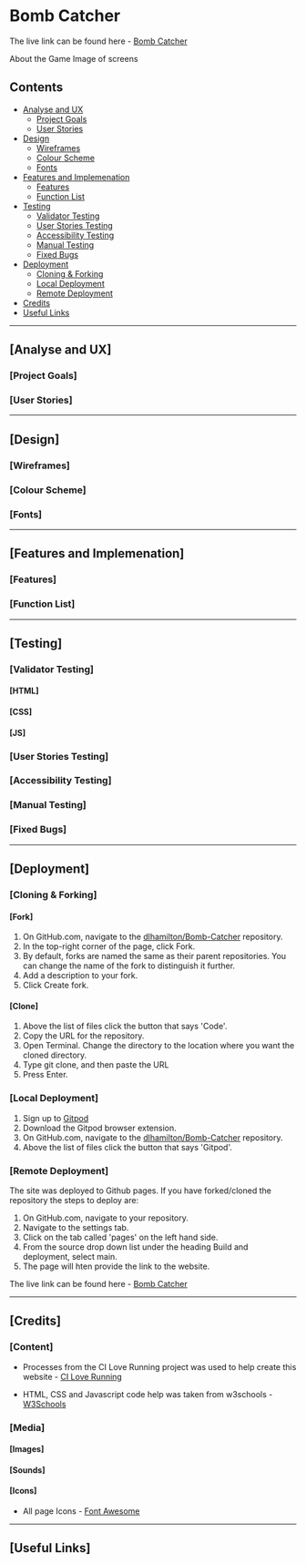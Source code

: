 # Bomb Catcher

 The live link can be found here - [Bomb Catcher](https://dlhamilton.github.io/Bomb-Catcher/)

About the Game
Image of screens

## Contents
* [Analyse and UX](#Analyse-and-UX)
    * [Project Goals](#Project-Goals)
    * [User Stories](#User-Stories)
* [Design](#Design)
    * [Wireframes](#Wireframes)
    * [Colour Scheme](#Colour-Scheme)
    * [Fonts](#Fonts)
* [Features and Implemenation](#Features-and-Implemenation)
    * [Features](#Features)
    * [Function List](#Function-List)
* [Testing](#Testing)
    * [Validator Testing](#Validator-Testing)
    * [User Stories Testing](#User-Stories-Testing)
    * [Accessibility Testing](#Accessibility-Testing)
    * [Manual Testing](#Manual-Testing)
    * [Fixed Bugs](#Fixed-Bugs)
* [Deployment](#Deployment)
    * [Cloning & Forking](#Cloning-&-Forking)
    * [Local Deployment](#Local-Deployment)
    * [Remote Deployment](#Remote-Deployment)
* [Credits](#Credits)
* [Useful Links](#Useful-Links)

***

## [Analyse and UX]
### [Project Goals]
### [User Stories]

***

## [Design]
### [Wireframes]
### [Colour Scheme]
### [Fonts]

***

## [Features and Implemenation]
### [Features]
### [Function List]

***

## [Testing]
### [Validator Testing]
#### [HTML]
#### [CSS]
#### [JS]
### [User Stories Testing]
### [Accessibility Testing]
### [Manual Testing]
### [Fixed Bugs]

***

## [Deployment]

### [Cloning & Forking]
#### [Fork]
1. On GitHub.com, navigate to the [dlhamilton/Bomb-Catcher](https://github.com/dlhamilton/Bomb-Catcher) repository.
2. In the top-right corner of the page, click Fork.
3. By default, forks are named the same as their parent repositories. You can change the name of the fork to distinguish it further.
4. Add a description to your fork.
5. Click Create fork.

#### [Clone]
1. Above the list of files click the button that says 'Code'.
2. Copy the URL for the repository.
3. Open Terminal. Change the directory to the location where you want the cloned directory.
4. Type git clone, and then paste the URL
5. Press Enter.

### [Local Deployment]
1. Sign up to [Gitpod](https://gitpod.io/)
2. Download the Gitpod browser extension.
3. On GitHub.com, navigate to the [dlhamilton/Bomb-Catcher](https://github.com/dlhamilton/Bomb-Catcher) repository.
4. Above the list of files click the button that says 'Gitpod'.

### [Remote Deployment]
 The site was deployed to Github pages. If you have forked/cloned the repository the steps to deploy are:
 1. On GitHub.com, navigate to your repository.
 2. Navigate to the settings tab.
 3. Click on the tab called 'pages' on the left hand side.
 4. From the source drop down list under the heading Build and deployment, select main.
 5. The page will hten provide the link to the website.

 The live link can be found here - [Bomb Catcher](https://dlhamilton.github.io/Bomb-Catcher/)

*** 

## [Credits]

### [Content]
- Processes from the CI Love Running project was used to help create this website - [CI Love Running](https://code-institute-org.github.io/love-running-2.0/index.html)

- HTML, CSS and Javascript code help was taken from w3schools - [W3Schools](https://www.w3schools.com/)

### [Media]
#### [Images]

#### [Sounds]

#### [Icons]
- All page Icons - [Font Awesome](https://fontawesome.com/)

***

## [Useful Links]